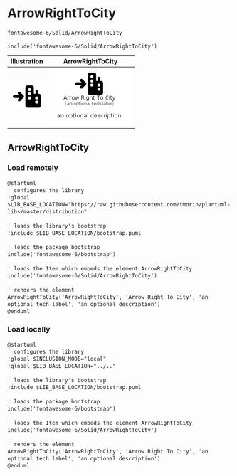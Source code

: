 # ArrowRightToCity


```text
fontawesome-6/Solid/ArrowRightToCity
```

```text
include('fontawesome-6/Solid/ArrowRightToCity')
```



| Illustration | ArrowRightToCity |
| :---: | :---: |
| ![illustration for Illustration](../../fontawesome-6/Solid/ArrowRightToCity.png) | ![illustration for ArrowRightToCity](../../fontawesome-6/Solid/ArrowRightToCity.Local.png) |




## ArrowRightToCity

### Load remotely
```plantuml
@startuml
' configures the library
!global $LIB_BASE_LOCATION="https://raw.githubusercontent.com/tmorin/plantuml-libs/master/distribution"

' loads the library's bootstrap
!include $LIB_BASE_LOCATION/bootstrap.puml

' loads the package bootstrap
include('fontawesome-6/bootstrap')

' loads the Item which embeds the element ArrowRightToCity
include('fontawesome-6/Solid/ArrowRightToCity')

' renders the element
ArrowRightToCity('ArrowRightToCity', 'Arrow Right To City', 'an optional tech label', 'an optional description')
@enduml
```

### Load locally
```plantuml
@startuml
' configures the library
!global $INCLUSION_MODE="local"
!global $LIB_BASE_LOCATION="../.."

' loads the library's bootstrap
!include $LIB_BASE_LOCATION/bootstrap.puml

' loads the package bootstrap
include('fontawesome-6/bootstrap')

' loads the Item which embeds the element ArrowRightToCity
include('fontawesome-6/Solid/ArrowRightToCity')

' renders the element
ArrowRightToCity('ArrowRightToCity', 'Arrow Right To City', 'an optional tech label', 'an optional description')
@enduml
```

